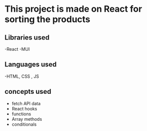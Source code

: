 # This project is made on React for sorting the products

## Libraries used
-React
-MUI

## Languages used 
-HTML, CSS , JS 

## concepts used 
- fetch API data
- React hooks
- functions
- Array methods
- conditionals

